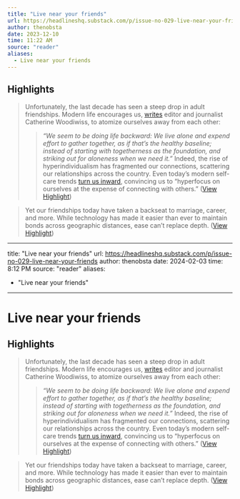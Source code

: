 ```yaml
---
title: "Live near your friends"
url: https://headlineshq.substack.com/p/issue-no-029-live-near-your-friends
author: thenobsta
date: 2023-12-10
time: 11:22 AM
source: "reader"
aliases:
  - Live near your friends
---
```

## Highlights
> Unfortunately, the last decade has seen a steep drop in adult friendships. Modern life encourages us, [writes](https://chwoodiwiss.medium.com/im-moving-into-my-own-place-and-i-m-sad-about-it-1ecb5f423009) editor and journalist Catherine Woodiwiss, to atomize ourselves away from each other:
> > *“We seem to be doing life backward: We live alone and expend effort to gather together, as if that’s the healthy baseline; instead of starting with togetherness as the foundation, and striking out for aloneness when we need it.”*
> Indeed, the rise of hyperindividualism has fragmented our connections, scattering our relationships across the country. Even today’s modern self-care trends [turn us inward](https://time.com/6271915/self-love-loneliness/), convincing us to “hyperfocus on ourselves at the expense of connecting with others.” ([View Highlight](https://read.readwise.io/read/01hbegsxrmkgwee34zwskbgda1))

> Yet our friendships today have taken a backseat to marriage, career, and more. While technology has made it easier than ever to maintain bonds across geographic distances, ease can’t replace depth. ([View Highlight](https://read.readwise.io/read/01hbegtxj54mekbb56384kkxtt))

---
title: "Live near your friends"
url: https://headlineshq.substack.com/p/issue-no-029-live-near-your-friends
author: thenobsta
date: 2024-02-03
time: 8:12 PM
source: "reader"
aliases:
  - "Live near your friends"
---
# Live near your friends

## Highlights
> Unfortunately, the last decade has seen a steep drop in adult friendships. Modern life encourages us, [writes](https://chwoodiwiss.medium.com/im-moving-into-my-own-place-and-i-m-sad-about-it-1ecb5f423009) editor and journalist Catherine Woodiwiss, to atomize ourselves away from each other:
> > *“We seem to be doing life backward: We live alone and expend effort to gather together, as if that’s the healthy baseline; instead of starting with togetherness as the foundation, and striking out for aloneness when we need it.”*
> Indeed, the rise of hyperindividualism has fragmented our connections, scattering our relationships across the country. Even today’s modern self-care trends [turn us inward](https://time.com/6271915/self-love-loneliness/), convincing us to “hyperfocus on ourselves at the expense of connecting with others.” ([View Highlight](https://read.readwise.io/read/01hbegsxrmkgwee34zwskbgda1))

> Yet our friendships today have taken a backseat to marriage, career, and more. While technology has made it easier than ever to maintain bonds across geographic distances, ease can’t replace depth. ([View Highlight](https://read.readwise.io/read/01hbegtxj54mekbb56384kkxtt))

